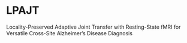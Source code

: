 # LPAJT
Locality-Preserved Adaptive Joint Transfer with Resting-State fMRI for Versatile Cross-Site Alzheimer’s Disease Diagnosis
